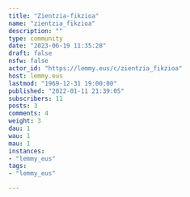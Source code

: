 ```yaml
---
title: "Zientzia-fikzioa" 
name: "zientzia_fikzioa"
description: ""
type: community
date: "2023-06-19 11:35:28"
draft: false
nsfw: false
actor_id: "https://lemmy.eus/c/zientzia_fikzioa"
host: lemmy.eus
lastmod: "1969-12-31 19:00:00"
published: "2022-01-11 21:39:05"
subscribers: 11
posts: 3
comments: 4
weight: 3
dau: 1
wau: 1
mau: 1
instances:
- "lemmy_eus"
tags: 
- "lemmy_eus"

---
```

